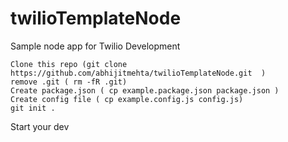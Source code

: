 # twilioTemplateNode
Sample node app for Twilio Development

```
Clone this repo (git clone https://github.com/abhijitmehta/twilioTemplateNode.git  )
remove .git ( rm -fR .git)
Create package.json ( cp example.package.json package.json )
Create config file ( cp example.config.js config.js) 
git init . 
```
Start your dev
